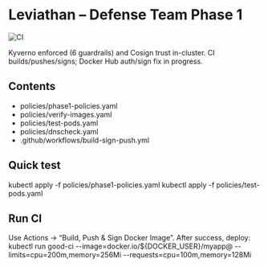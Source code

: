 # Leviathan – Defense Team Phase 1
![CI](https://github.com/Naveenbana5250/leviathon/actions/workflows/build-sign-push.yml/badge.svg)

Kyverno enforced (6 guardrails) and Cosign trust in-cluster. CI builds/pushes/signs; Docker Hub auth/sign fix in progress.

## Contents
- policies/phase1-policies.yaml
- policies/verify-images.yaml
- policies/test-pods.yaml
- policies/dnscheck.yaml
- .github/workflows/build-sign-push.yml

## Quick test
kubectl apply -f policies/phase1-policies.yaml
kubectl apply -f policies/test-pods.yaml

## Run CI
Use Actions → “Build, Push & Sign Docker Image”. After success, deploy:
kubectl run good-ci --image=docker.io/${DOCKER_USER}/myapp@<DIGEST> --limits=cpu=200m,memory=256Mi --requests=cpu=100m,memory=128Mi
